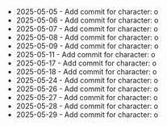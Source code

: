 - 2025-05-05 - Add commit for character: o
- 2025-05-06 - Add commit for character: o
- 2025-05-07 - Add commit for character: o
- 2025-05-08 - Add commit for character: o
- 2025-05-09 - Add commit for character: o
- 2025-05-11 - Add commit for character: o
- 2025-05-17 - Add commit for character: o
- 2025-05-18 - Add commit for character: o
- 2025-05-24 - Add commit for character: o
- 2025-05-26 - Add commit for character: o
- 2025-05-27 - Add commit for character: o
- 2025-05-28 - Add commit for character: o
- 2025-05-29 - Add commit for character: o
